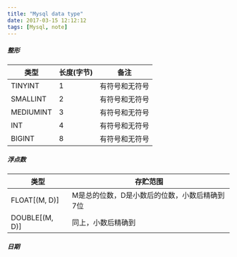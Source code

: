 ```yaml
---
title: "Mysql data type"
date: 2017-03-15 12:12:12
tags: [Mysql, note]
---
```


##### 整形   

类型      | 长度(字节) | 备注   
---      | ---       | ---   
TINYINT  |  1        | 有符号和无符号 
SMALLINT |  2        | 有符号和无符号
MEDIUMINT|  3        | 有符号和无符号
INT      |  4        | 有符号和无符号
BIGINT   |  8        | 有符号和无符号

##### 浮点数

类型           | 存贮范围
---           | ---  
FLOAT[(M, D)] | M是总的位数，D是小数后的位数，小数后精确到7位
DOUBLE[(M, D)]| 同上，小数后精确到

##### 日期


